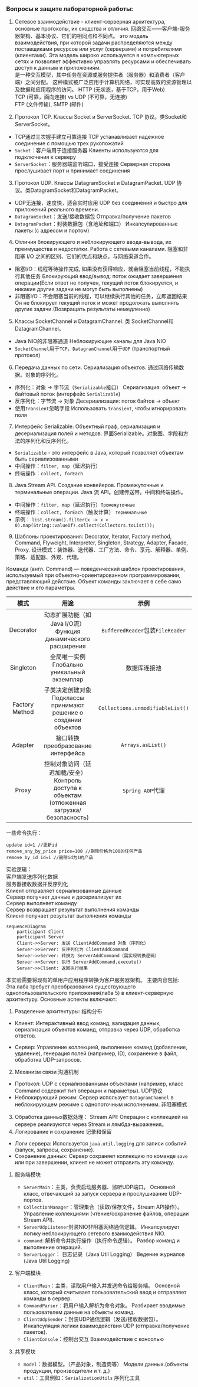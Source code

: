 ### Вопросы к защите лабораторной работы:
1. Сетевое взаимодействие - клиент-серверная архитектура, основные протоколы, их сходства и отличия. 网络交互——客户端-服务器架构、基本协议、它们的相同点和不同点。
это модель взаимодействия, при которой задачи распределяются между поставщиками ресурсов или услуг (серверами) и потребителями (клиентами). Эта модель широко используется в компьютерных сетях и позволяет эффективно управлять ресурсами и обеспечивать доступ к данным и приложениям.  
是一种交互模型，其中任务在资源或服务提供者（服务器）和消费者（客户端）之间分配。 这种模式被广泛应用于计算机网络，可实现高效的资源管理以及数据和应用程序的访问。
HTTP (无状态，基于TCP，用于Web)  
TCP (可靠，面向连接) vs UDP (不可靠，无连接)  
FTP (文件传输), SMTP (邮件)  


2. Протокол TCP. Классы Socket и ServerSocket. TCP 协议。类Socket和ServerSocket。
- TCP通过三次握手建立可靠连接 TCP устанавливает надежное соединение с помощью трех рукопожатий
- `Socket`：客户端用于连接服务器 Клиенты используются для подключения к серверу
- `ServerSocket`：服务器端监听端口，接受连接 Серверная сторона прослушивает порт и принимает соединения

3. Протокол UDP. Классы DatagramSocket и DatagramPacket. UDP 协议。类DatagramSocket和DatagramPacket。
- UDP无连接，速度快，适合实时应用 UDP без соединений и быстро для приложений реального времени.
- `DatagramSocket`：发送/接收数据包 Отправка/получение пакетов
- `DatagramPacket`：封装数据包（含地址和端口） Инкапсулированные пакеты (с адресом и портом)

4. Отличия блокирующего и неблокирующего ввода-вывода, их преимущества и недостатки. Работа с сетевыми каналами. 阻塞和非阻塞 I/O 之间的区别、它们的优点和缺点。与网络渠道合作。
- 阻塞I/O：线程等待操作完成, 如果没有获得响应，就会阻塞当前线程，不能执行其他任务  Блокирующий ввод/вывод: поток ожидает завершения операции(Если ответ не получен, текущий поток блокируется, и никакие другие задачи не могут быть выполнены)
- 非阻塞I/O：不会阻塞当前的线程，可以继续执行其他的任务，立即返回结果  Он не блокирует текущий поток и может продолжать выполнять другие задачи.(Возвращать результаты немедленно)

5. Классы SocketChannel и DatagramChannel. 类 SocketChannel和 DatagramChannel。
- Java NIO的非阻塞通道 Неблокирующие каналы для Java NIO
- `SocketChannel`用于`TCP`，`DatagramChannel`用于`UDP` (транспортный протокол)

6. Передача данных по сети. Сериализация объектов. 通过网络传输数据。对象的序列化。
- 序列化：对象 → 字节流（`Serializable`接口） Сериализация: объект → байтовый поток (интерфейс `Serializable`)
- 反序列化：字节流 → 对象 Десериализация: поток байтов → объект
- 使用`transient`忽略字段 Использовать `transient`, чтобы игнорировать поля

7. Интерфейс Serializable. Объектный граф, сериализация и десериализация полей и методов. 界面Serializable。对象图、字段和方法的序列化和反序列化。 
- `Serializable` - это интерфейс в Java, который позволяет объектам быть сериализованными
- 中间操作：`filter, map`（延迟执行）
- 终端操作：`collect, forEach`


8. Java Stream API. Создание конвейеров. Промежуточные и терминальные операции. Java 流 API。创建传送带。中间和终端操作。
- 中间操作：`filter, map`（延迟执行）`Промежуточные`
- 终端操作：`collect, forEach`（触发计算）
`терминальные`
- 示例：
`list.stream().filter(x -> x > 0).map(String::valueOf).collect(Collectors.toList());`

9. Шаблоны проектирования: Decorator, Iterator, Factory method, Command, Flyweight, Interpreter, Singleton, Strategy, Adapter, Facade, Proxy. 设计模式：装饰器、迭代器、工厂方法、命令、享元、解释器、单例、策略、适配器、外观、代理。

Команда (англ. Command) — поведенческий шаблон проектирования, используемый при объектно-ориентированном программировании, представляющий действие. Объект команды заключает в себе само действие и его параметры.

|      模式      |                                             用途                                             |               示例               |
| :------------: | :------------------------------------------------------------------------------------------: | :------------------------------: |
|   Decorator    |                 动态扩展功能（如Java I/O流）Функция динамического расширения                 | `BufferedReader`包装`FileReader` |
|   Singleton    |                         全局唯一实例 Глобально уникальный экземпляр                          |           数据库连接池           |
| Factory Method |               子类决定创建对象 Подклассы принимают решение о создании объектов               | `Collections.unmodifiableList()` |
|    Adapter     |                              接口转换 преобразование интерфейса                              |        `Arrays.asList()`         |
|     Proxy      | 控制对象访问（延迟加载/安全） Контроль доступа к объектам (отложенная загрузка/безопасность) |         `Spring AOP`代理         |


一些命令执行：
```
update id=1 //更新id
remove_any_by_price price=100 //删除价格为100的任何产品
remove_by_id id=1 //删除id为1的产品
```

实验逻辑：  
客户端发送序列化数据  
服务器接收数据并反序列化  
Клиент отправляет сериализованные данные  
Сервер получает данные и десериализует их  
Сервер выполняет команду  
Сервер возвращает результат выполнения команды  
Клиент получает результат выполнения команды  

```
sequenceDiagram
    participant Client
    participant Server
    Client->>Server: 发送 ClientAddCommand 对象（序列化）
    Server->>Server: 反序列化为 ClientAddCommand
    Server->>Server: 转换为 ServerAddCommand（需实现转换逻辑）
    Server->>Server: 执行 ServerAddCommand.execute()
    Server->>Client: 返回执行结果
```

本实验需要将现有的单用户应用程序转换为客户服务器架构。 主要内容包括:  
Эта лаба требует преобразования существующего однопользовательского приложения(лаба 5) в клиент-серверную архитектуру. Основные аспекты включают:
1. Разделение архитектуры: 结构分布
- Клиент: Интерактивный ввод команд, валидация данных, сериализация объектов команд, отправка через UDP, обработка ответов.

- Сервер: Управление коллекцией, выполнение команд (добавление, удаление), генерация полей (например, ID), сохранение в файл, обработка UDP-запросов.
2. Механизм связи 沟通机制
- Протокол: UDP с сериализованными объектами (например, класс Command содержит тип операции и параметры). UDP协议
- Неблокирующий режим: Сервер использует `DatagramChannel` в неблокирующем режиме с однопоточным исполнением. 非阻塞模式
3. Обработка данных数据处理：
   Stream API: Операции с коллекцией на сервере реализуются через Stream и лямбда-выражения。
4. Логирование и сохранение 记录和保留
- Логи сервера: Используется `java.util.logging` для записи событий (запуск, запросы, сохранение).
- Сохранение данных: Сервер сохраняет коллекцию по команде `save` или при завершении, клиент не может отправить эту команду.



1. 服务端模块
   - `ServerMain`：主类，负责启动服务器、监听UDP端口。 Основной класс, отвечающий за запуск сервера и прослушивание UDP-портов.
   - `CollectionManager`：管理集合（读取/保存文件，Stream API操作）。 Управление коллекциями (чтение/сохранение файлов, операции Stream API).
   - `ServerUdpListener`封装NIO非阻塞网络通信逻辑。  Инкапсулирует логику неблокирующего сетевого взаимодействия NIO.
   - `command`: 解析命令并执行操作（执行命令逻辑）。 Разбор команд и выполнение операций.
   - `ServerLogger`： 日志记录（Java Util Logging） Ведение журналов (Java Util Logging)


2. 客户端模块
   - `ClientMain`：主类，读取用户输入并发送命令给服务端。 Основной класс, который считывает пользовательский ввод и отправляет команды в сервер.
   - `CommandParser`：将用户输入解析为命令对象。 Разбирает вводимые пользователем данные на объекты команд.
   - `ClientUdpSender`：封装UDP通信逻辑（发送/接收数据包）。 Инкапсуляция логики взаимодействия UDP (отправка/получение пакетов).
   - `ClientConsole`：控制台交互 Взаимодействие с консолью


3. 共享模块
   - `model`：数据模型。（产品对象，制造商等） Модели данных.(объекты продукции, производители и т. д.)
   - `util`：工具例如：`SerializationUtils`  序列化工具